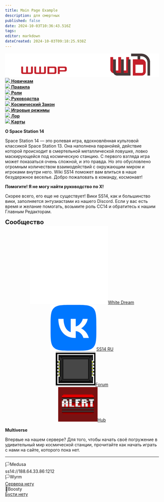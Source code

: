 ```yaml
---
title: Main Page Example
description: для смертных
published: false
date: 2024-10-03T10:36:43.516Z
tags: 
editor: markdown
dateCreated: 2024-10-03T09:18:25.938Z
---
```


<div class="">
        <div class="flex page-col-content xs12 lg9 xl10 order-xs1">
          <div class="contents">
            <div>
              <center>
                <img src="/main_page_icons/wwdpwikilogo228.png" class="try-cock">
              </center>
              <div class="maincontainer">
                <div class="buttoncontainer">
                  <div>
                    <a href="/beginnersguide" class="icon-link is-internal-link is-valid-page">
                      <img src="https://wiki.ss14.su/main_page_icons/forbeginners_icon.png">
                      <b>Новичкам</b>
                    </a>
                  </div>
                  <div>
                    <a href="/rules" class="icon-link is-internal-link is-valid-page">
                      <img src="https://wiki.ss14.su/main_page_icons/rule_icon.png">
                      <b>Правила</b>
                    </a>
                  </div>
                  <div>
                    <a href="/roles" class="icon-link is-internal-link is-valid-page">
                      <img src="https://wiki.ss14.su/main_page_icons/roles_icon.png">
                      <b>Роли</b>
                    </a>
                  </div>
                  <div>
                    <a href="/guides" class="icon-link is-internal-link is-valid-page">
                      <img src="https://wiki.ss14.su/main_page_icons/guides_icon.png">
                      <b>Руководства</b>
                    </a>
                  </div>
                  <div>
                    <a href="/spacelaw" class="icon-link is-internal-link is-valid-page">
                      <img src="https://wiki.ss14.su/main_page_icons/space_law_icon.png">
                      <b>Космический Закон</b>
                    </a>
                  </div>
                  <div>
                    <a href="/gamemodes" class="icon-link is-internal-link is-valid-page">
                      <img src="https://wiki.ss14.su/main_page_icons/gamemodes_icon.png">
                      <b>Игровые режимы</b>
                    </a>
                  </div>
                  <div>
                    <a href="/backstory" class="icon-link is-internal-link is-valid-page">
                      <img src="https://wiki.ss14.su/main_page_icons/nt_icon.png">
                      <b>Лор</b>
                    </a>
                  </div>
                  <div>
                    <a href="/maps" class="icon-link is-external-link">
                      <img src="https://wiki.ss14.su/main_page_icons/maps_icon.png">
                      <b>Карты</b>
                    </a>
                  </div>
                </div>
                <div class="communitycontainer">
                  <div class="communitydesc">
                    <p>
                      <strong>О Space Station 14</strong>
                    </p>
                    <p>Space Station 14 — это ролевая игра, вдохновлённая культовой классикой Space Station 13. Она наполнена паранойей, действие которой происходит в смертельной металлической ловушке, ловко маскирующейся под космическую станцию. С первого взгляда игра может показаться очень сложной, и это правда. Но это обусловлено огромным количеством взаимодействий с окружающим миром и игроками внутри него. Wiki SS14 поможет вам влиться в наше безудержное веселье. Добро пожаловать в команду, космонавт!</p>
                  </div>
                  <div class="communitydesc">
                    <p>
                      <strong>Помогите! Я не могу найти руководство по X!</strong>
                    </p>
                    <p>Скорее всего, его еще не существует! Вики SS14, как и большинство вики, заполняется энтузиастами из нашего Discord. Если у вас есть время и желание помогать, возьмите роль СС14 и обратитесь к нашим Главным Редакторам.</p>
                  </div>
                  <div class="communitydesc" style="padding-bottom: 2px; width: 100%;">
                    <p style="font-size: 20px; padding: 0px; margin: 0px;">
                      <strong>Сообщество</strong>
                    </p>
                    <center>
                      <div class="community-div-flex">
                        <a class="fredoka-font" href="https://discord.gg/WR4MNKuDVA" class="community-link is-external-link">
                      <div class="community-element">
                        <img src="/main_page_icons/community_elements_logos/discord-2-xxl.png" class="element-image">White Dream
                      </div>
                        </a>
                        <a class="fredoka-font" href="https://discord.gg/WR4MNKuDVA" class="community-link is-external-link">
 											<div class="community-element">
                        <img src="/main_page_icons/community_elements_logos/vk-icon.png" class="element-image">SS14 RU 
                      </div>
                        </a>
                        <div class="new-string"></div>
                        <a class="fredoka-font" href="https://discord.gg/WR4MNKuDVA" class="community-link is-external-link">
                      <div class="community-element">
                        <img src="/main_page_icons/community_elements_logos/forum-link3.gif" class="element-image">Forum
                      </div>
                        </a>
                      <a class="fredoka-font" href="https://discord.gg/WR4MNKuDVA" class="community-link is-external-link"><div class="community-element">
                        <img src="/main_page_icons/community_elements_logos/hub-link2.gif" class="element-image">Hub
                      </div>
                        </a>
                      </div>
                    </center>
                  </div>
                </div>
              </div>
              <div></div>
              <div class="multiversecont">
                <p>
                  <strong>Multiverse</strong>
                </p>
                <p>Впервые на нашем сервере? Для того, чтобы начать своё погружение в удивительный мир космической станции, прочитайте как начать играть с нами на <a href="https://google.com" class="is-external-link" style="text-decoration: none;">сайте, которого пока нет</a>.
                </p>
              </div>
              <div></div>
              <hr>
              <div class="containerextra">
                <div class="servermenu">
                  <div>🏳️Medusa</div>
                  <div>
                    <a class="is-external-link"><span id="copy">ss14://188.64.33.86:1212</span></a>
                  </div>
                </div>
              <div class="containerextra">
                <div class="servermenu">
                  <div>🏳️Wyrm</div>
                  <div>
                    <a href="https://google.com" class="is-external-link">Сервера нету</a>
                  </div>
                </div>
                <div class="servermenu">
                  <div>💎Boosty</div>
                  <div>
                    <a href="https://google.com" class="is-external-link">Бусти нету</a>
                  </div>
                </div>
              </div>